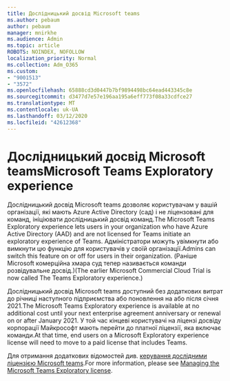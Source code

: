 ```yaml
---
title: Дослідницький досвід Microsoft teams
ms.author: pebaum
author: pebaum
manager: mnirkhe
ms.audience: Admin
ms.topic: article
ROBOTS: NOINDEX, NOFOLLOW
localization_priority: Normal
ms.collection: Adm_O365
ms.custom:
- "9001513"
- "3572"
ms.openlocfilehash: 65888cd3d0447b7bf9894498bc64ead443345c8e
ms.sourcegitcommit: d3477d7e57e196aa195a6eff773f08a33cdfce27
ms.translationtype: MT
ms.contentlocale: uk-UA
ms.lasthandoff: 03/12/2020
ms.locfileid: "42612368"
---
```

# <a name="microsoft-teams-exploratory-experience"></a><span data-ttu-id="9f70c-102">Дослідницький досвід Microsoft teams</span><span class="sxs-lookup"><span data-stu-id="9f70c-102">Microsoft Teams Exploratory experience</span></span>

<span data-ttu-id="9f70c-103">Дослідницький досвід Microsoft teams дозволяє користувачам у вашій організації, які мають Azure Active Directory (сад) і не ліцензовані для команд, ініціювати дослідницький досвід команд.</span><span class="sxs-lookup"><span data-stu-id="9f70c-103">The Microsoft Teams Exploratory experience lets users in your organization who have Azure Active Directory (AAD) and are not licensed for Teams initiate an exploratory experience of Teams.</span></span> <span data-ttu-id="9f70c-104">Адміністратори можуть увімкнути або вимкнути цю функцію для користувачів у своїй організації.</span><span class="sxs-lookup"><span data-stu-id="9f70c-104">Admins can switch this feature on or off for users in their organization.</span></span> <span data-ttu-id="9f70c-105">(Раніше Microsoft комерційна хмара суд тепер називається команди розвідувальне досвід.)</span><span class="sxs-lookup"><span data-stu-id="9f70c-105">(The earlier Microsoft Commercial Cloud Trial is now called The Teams Exploratory experience.)</span></span>

<span data-ttu-id="9f70c-106">Дослідницький досвід Microsoft teams доступний без додаткових витрат до річниці наступного підприємства або поновлення на або після січня 2021.</span><span class="sxs-lookup"><span data-stu-id="9f70c-106">The Microsoft Teams Exploratory experience is available at no additional cost until your next enterprise agreement anniversary or renewal on or after January 2021.</span></span> <span data-ttu-id="9f70c-107">У той час кінцеві користувачі на ліцензі досвіду корпорації Майкрософт мають перейти до платної ліцензії, яка включає команди.</span><span class="sxs-lookup"><span data-stu-id="9f70c-107">At that time, end users on a Microsoft Exploratory experience license will need to move to a paid license that includes Teams.</span></span>

<span data-ttu-id="9f70c-108">Для отримання додаткових відомостей див. [керування дослідними ліцензією Microsoft teams](https://docs.microsoft.com/microsoftteams/teams-exploratory/).</span><span class="sxs-lookup"><span data-stu-id="9f70c-108">For more information, please see [Managing the Microsoft Teams Exploratory license](https://docs.microsoft.com/microsoftteams/teams-exploratory/).</span></span>

